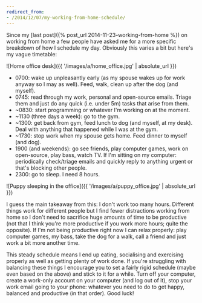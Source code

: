 ```yaml
---
redirect_from:
- /2014/12/07/my-working-from-home-schedule/
---
```

Since my [last post]({% post_url 2014-11-23-working-from-home %}) on working from home a few people have asked me for a more specific breakdown of how I schedule my day. Obviously this varies a bit but here's my vague timetable:

![Home office desk]({{ '/images/a/home_office.jpg' | absolute_url }})

- 0700: wake up unpleasantly early (as my spouse wakes up for work anyway so I may as well). Feed, walk, clean up after the dog (and myself).
- 0745: read through my work, personal and open-source emails. Triage them and just do any quick (i.e. under 5m) tasks that arise from them.
- ~0830: start programming or whatever I'm working on at the moment.
- ~1130 (three days a week): go to the gym.
- ~1300: get back from gym, feed lunch to dog (and myself, at my desk). Deal with anything that happened while I was at the gym.
- ~1730: stop work when my spouse gets home. Feed dinner to myself (and dog).
- 1900 (and weekends): go see friends, play computer games, work on open-source, play bass, watch TV. If I'm sitting on my computer: periodically check/triage emails and quickly reply to anything urgent or that's blocking other people.
- 2300: go to sleep. I need 8 hours.

![Puppy sleeping in the office]({{ '/images/a/puppy_office.jpg' | absolute_url }})

I guess the main takeaway from this: I don't work too many hours. Different things work for different people but I find fewer distractions working from home so I don't need to sacrifice huge amounts of time to be productive (not that I think you're more productive if you work more hours; quite the opposite). If I'm not being productive right now I can relax properly: play computer games, my bass, take the dog for a walk, call a friend and just work a bit more another time.

This steady schedule means I end up eating, socialising and exercising properly as well as getting plenty of work done. If you're struggling with balancing these things I encourage you to set a fairly rigid schedule (maybe even based on the above) and stick to it for a while. Turn off your computer, create a work-only account on your computer (and log out of it), stop your work email going to your phone: whatever you need to do to get happy, balanced and productive (in that order). Good luck!
